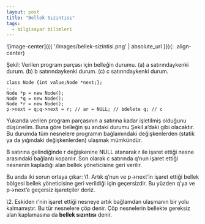 ```yaml
---
layout: post
title: "Bellek Sızıntısı"
tags:
  - bilgisayar bilimleri
---
```


![image-center]({{ '/images/bellek-sizintisi.png' | absolute_url }}){: .align-center}


Şekil: Verilen program parçası için belleğin durumu.
(a) a satırındaykenki durum.
(b) b satırındaykenki durum.
(c) c satırındaykenki durum.

```
class Node {int value;Node *next;};
...
Node *p = new Node();
Node *q = new Node();
Node *r = new Node();
p->next = q;q->next = r; // ar = NULL; // bdelete q; // c
```

Yukarıda verilen program parçasının a satırına kadar işletilmiş olduğunu düşünelim. Buna göre belleğin şu andaki durumu Şekil a’daki gibi olacaktır. Bu durumda tüm nesnelere programın bağlamındaki değişkenlerden (statik ya da yığındaki değişkenlerden) ulaşmak mümkündür.

B satırına gelindiğinde r değişkenine NULL atanarak r ile işaret ettiği nesne arasındaki bağlantı koparılır. Son olarak c satırında q’nun işaret ettiği nesnenin kapladığı alan bellek yöneticisine geri verilir.

Bu anda iki sorun ortaya çıkar:
\1. Artık q’nun ve p->next’in işaret ettiği bellek bölgesi bellek yöneticisine geri verildiği için geçersizdir. Bu yüzden q’ya ve p->next’e geçersiz işaretçiler deriz.

\2. Eskiden r’nin işaret ettiği nesneye artık bağlamdan ulaşmanın bir yolu kalmamıştır. Bu tür nesnelere çöp denir. Çöp nesnelerin bellekte gereksiz alan kaplamasına da **bellek sızıntısı** denir.
